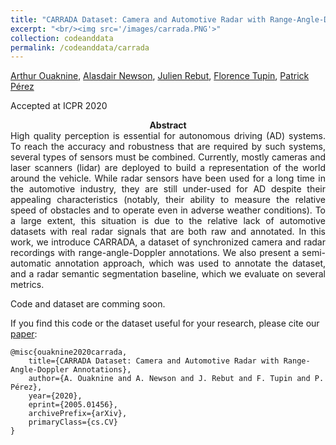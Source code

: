```yaml
---
title: "CARRADA Dataset: Camera and Automotive Radar with Range-Angle-Doppler Annotations"
excerpt: "<br/><img src='/images/carrada.PNG'>"
collection: codeanddata
permalink: /codeanddata/carrada
---
```


[Arthur Ouaknine](https://arthurouaknine.github.io/), [Alasdair Newson](https://sites.google.com/site/alasdairnewson/), [Julien Rebut](https://scholar.google.com/citations?user=BJcQNcoAAAAJ&hl=fr), [Florence Tupin](https://perso.telecom-paristech.fr/tupin/), [Patrick Pérez](https://ptrckprz.github.io/)

Accepted at ICPR 2020

<center><b>Abstract</b></center>

<div style="text-align: justify">High quality perception is essential for autonomous driving (AD) systems. To reach the accuracy and robustness that are required by such systems, several types of sensors must be combined. Currently, mostly cameras and laser scanners (lidar) are deployed to build a representation of the world around the vehicle. While radar sensors have been used for a long time in the automotive industry, they are still under-used for AD despite their appealing characteristics (notably, their ability to measure the relative speed of obstacles and to operate even in adverse weather conditions). To a large extent, this situation is due to the relative lack of automotive datasets with real radar signals that are both raw and annotated. In this work, we introduce CARRADA, a dataset of synchronized camera and radar recordings with range-angle-Doppler annotations. We also present a semi-automatic annotation approach, which was used to annotate the dataset, and a radar semantic segmentation baseline, which we evaluate on several metrics.</div>


Code and dataset are comming soon.


If you find this code or the dataset useful for your research, please cite our [paper](https://arxiv.org/pdf/2005.01456.pdf):
```
@misc{ouaknine2020carrada,
    title={CARRADA Dataset: Camera and Automotive Radar with Range-Angle-Doppler Annotations},
    author={A. Ouaknine and A. Newson and J. Rebut and F. Tupin and P. Pérez},
    year={2020},
    eprint={2005.01456},
    archivePrefix={arXiv},
    primaryClass={cs.CV}
}
```